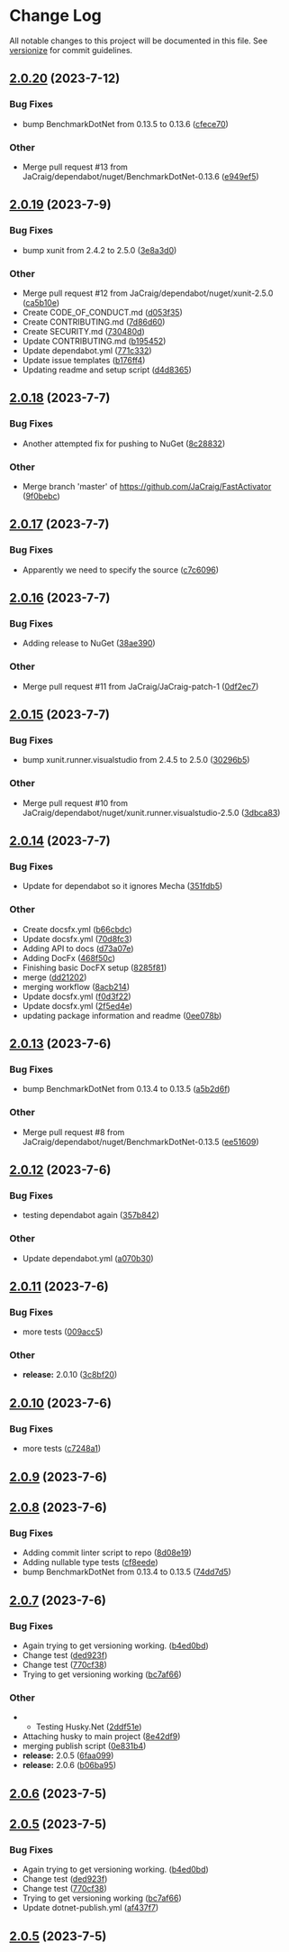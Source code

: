 # Change Log

All notable changes to this project will be documented in this file. See [versionize](https://github.com/versionize/versionize) for commit guidelines.

<a name="2.0.20"></a>
## [2.0.20](https://www.github.com/JaCraig/FastActivator/releases/tag/v2.0.20) (2023-7-12)

### Bug Fixes

* bump BenchmarkDotNet from 0.13.5 to 0.13.6 ([cfece70](https://www.github.com/JaCraig/FastActivator/commit/cfece70e9cb9d7013b053ec5b7c2f55c77956def))

### Other

* Merge pull request #13 from JaCraig/dependabot/nuget/BenchmarkDotNet-0.13.6 ([e949ef5](https://www.github.com/JaCraig/FastActivator/commit/e949ef5950dc8aa363ed58f45877d273c2e65284))

<a name="2.0.19"></a>
## [2.0.19](https://www.github.com/JaCraig/FastActivator/releases/tag/v2.0.19) (2023-7-9)

### Bug Fixes

* bump xunit from 2.4.2 to 2.5.0 ([3e8a3d0](https://www.github.com/JaCraig/FastActivator/commit/3e8a3d057b82daae0f7f17689dc7de4fc1f0f6e2))

### Other

* Merge pull request #12 from JaCraig/dependabot/nuget/xunit-2.5.0 ([ca5b10e](https://www.github.com/JaCraig/FastActivator/commit/ca5b10ee47faec3dd436d15b0c411a2a16ece030))
* Create CODE_OF_CONDUCT.md ([d053f35](https://www.github.com/JaCraig/FastActivator/commit/d053f350678c897db03654eca51192d3e8085020))
* Create CONTRIBUTING.md ([7d86d60](https://www.github.com/JaCraig/FastActivator/commit/7d86d60d10c32b4b8c620b17da75c7b6a5c5f379))
* Create SECURITY.md ([730480d](https://www.github.com/JaCraig/FastActivator/commit/730480d06df668e37ad98cb2574c50b0b2beb2d4))
* Update CONTRIBUTING.md ([b195452](https://www.github.com/JaCraig/FastActivator/commit/b19545206d6a74eef1d976d55fc59a7eb4b3d03a))
* Update dependabot.yml ([771c332](https://www.github.com/JaCraig/FastActivator/commit/771c332b00a40f686a22a683e97633f467c840cf))
* Update issue templates ([b176ff4](https://www.github.com/JaCraig/FastActivator/commit/b176ff4fe68d8b0001b7c24a1e51383fcbe4f1ca))
* Updating readme and setup script ([d4d8365](https://www.github.com/JaCraig/FastActivator/commit/d4d8365aa07159f9b3ba3570b63affc69aa2accf))

<a name="2.0.18"></a>
## [2.0.18](https://www.github.com/JaCraig/FastActivator/releases/tag/v2.0.18) (2023-7-7)

### Bug Fixes

* Another attempted fix for pushing to NuGet ([8c28832](https://www.github.com/JaCraig/FastActivator/commit/8c28832f090559d1fbab1b4f06e603be36021dd1))

### Other

* Merge branch 'master' of https://github.com/JaCraig/FastActivator ([9f0bebc](https://www.github.com/JaCraig/FastActivator/commit/9f0bebc099bed63a92fbc9a8ea89742733f5d130))

<a name="2.0.17"></a>
## [2.0.17](https://www.github.com/JaCraig/FastActivator/releases/tag/v2.0.17) (2023-7-7)

### Bug Fixes

* Apparently we need to specify the source ([c7c6096](https://www.github.com/JaCraig/FastActivator/commit/c7c6096dab547fe48df4e88be215bef7a8e5be40))

<a name="2.0.16"></a>
## [2.0.16](https://www.github.com/JaCraig/FastActivator/releases/tag/v2.0.16) (2023-7-7)

### Bug Fixes

* Adding release to NuGet ([38ae390](https://www.github.com/JaCraig/FastActivator/commit/38ae39048f5ab0dc49799567945b6b7f7ce680d2))

### Other

* Merge pull request #11 from JaCraig/JaCraig-patch-1 ([0df2ec7](https://www.github.com/JaCraig/FastActivator/commit/0df2ec71abce760829315da47dc549d115d4df8e))

<a name="2.0.15"></a>
## [2.0.15](https://www.github.com/JaCraig/FastActivator/releases/tag/v2.0.15) (2023-7-7)

### Bug Fixes

* bump xunit.runner.visualstudio from 2.4.5 to 2.5.0 ([30296b5](https://www.github.com/JaCraig/FastActivator/commit/30296b5a9e060b4dded878ebe7c0838daa1eca77))

### Other

* Merge pull request #10 from JaCraig/dependabot/nuget/xunit.runner.visualstudio-2.5.0 ([3dbca83](https://www.github.com/JaCraig/FastActivator/commit/3dbca83cd96e8dda00d2c4833c9cafd7752b8a26))

<a name="2.0.14"></a>
## [2.0.14](https://www.github.com/JaCraig/FastActivator/releases/tag/v2.0.14) (2023-7-7)

### Bug Fixes

* Update for dependabot so it ignores Mecha ([351fdb5](https://www.github.com/JaCraig/FastActivator/commit/351fdb56811c56bf9ddd0803744f991a97987ec7))

### Other

* Create docsfx.yml ([b66cbdc](https://www.github.com/JaCraig/FastActivator/commit/b66cbdc5126dae9807fdfdcb001b1847eb6dd4b6))
* Update docsfx.yml ([70d8fc3](https://www.github.com/JaCraig/FastActivator/commit/70d8fc3232004a545129cea95fee6e82f0fc6eed))
* Adding API to docs ([d73a07e](https://www.github.com/JaCraig/FastActivator/commit/d73a07e8aec3f2bd97fcf46378814d98f5b7776c))
* Adding DocFx ([468f50c](https://www.github.com/JaCraig/FastActivator/commit/468f50cc0e68503b721025e52d21762c404e6ff8))
* Finishing basic DocFX setup ([8285f81](https://www.github.com/JaCraig/FastActivator/commit/8285f818914a10cc3723f19fbab4ecba55ab05da))
* merge ([dd21202](https://www.github.com/JaCraig/FastActivator/commit/dd21202dacac28ccf0e9196d3f797a5d5461d084))
* merging workflow ([8acb214](https://www.github.com/JaCraig/FastActivator/commit/8acb214ad26891954bb7e1e92b075627152b3802))
* Update docsfx.yml ([f0d3f22](https://www.github.com/JaCraig/FastActivator/commit/f0d3f225892c94b5af14bbaa6a340c1d56592bdb))
* Update docsfx.yml ([2f5ed4e](https://www.github.com/JaCraig/FastActivator/commit/2f5ed4ee600dbf21061136220236ebdd6bb40f3f))
* updating package information and readme ([0ee078b](https://www.github.com/JaCraig/FastActivator/commit/0ee078baf21551d865991846b59ce956a41a3ab0))

<a name="2.0.13"></a>
## [2.0.13](https://www.github.com/JaCraig/FastActivator/releases/tag/v2.0.13) (2023-7-6)

### Bug Fixes

* bump BenchmarkDotNet from 0.13.4 to 0.13.5 ([a5b2d6f](https://www.github.com/JaCraig/FastActivator/commit/a5b2d6f751246bdd89e638f11d54937de5612230))

### Other

* Merge pull request #8 from JaCraig/dependabot/nuget/BenchmarkDotNet-0.13.5 ([ee51609](https://www.github.com/JaCraig/FastActivator/commit/ee516098e4b5e26a35c767df9bb5de47d93dfbda))

<a name="2.0.12"></a>
## [2.0.12](https://www.github.com/JaCraig/FastActivator/releases/tag/v2.0.12) (2023-7-6)

### Bug Fixes

* testing dependabot again ([357b842](https://www.github.com/JaCraig/FastActivator/commit/357b8426f924ec3d1dd3f36b90bd93652981ca5b))

### Other

* Update dependabot.yml ([a070b30](https://www.github.com/JaCraig/FastActivator/commit/a070b3051ab54e7f5435c8f6770c98a44343073b))

<a name="2.0.11"></a>
## [2.0.11](https://www.github.com/JaCraig/FastActivator/releases/tag/v2.0.11) (2023-7-6)

### Bug Fixes

* more tests ([009acc5](https://www.github.com/JaCraig/FastActivator/commit/009acc50c922ea33f5c5451a7677bc1435c30c7e))

### Other

* **release:** 2.0.10 ([3c8bf20](https://www.github.com/JaCraig/FastActivator/commit/3c8bf20a5d35925549872bc4be8c6a126edfea9c))

<a name="2.0.10"></a>
## [2.0.10](https://www.github.com/JaCraig/FastActivator/releases/tag/v2.0.10) (2023-7-6)

### Bug Fixes

* more tests ([c7248a1](https://www.github.com/JaCraig/FastActivator/commit/c7248a143e0a87e6be4d68d074b8de991420c3f2))

<a name="2.0.9"></a>
## [2.0.9](https://www.github.com/JaCraig/FastActivator/releases/tag/v2.0.9) (2023-7-6)

<a name="2.0.8"></a>
## [2.0.8](https://www.github.com/JaCraig/FastActivator/releases/tag/v2.0.8) (2023-7-6)

### Bug Fixes

* Adding commit linter script to repo ([8d08e19](https://www.github.com/JaCraig/FastActivator/commit/8d08e19c6b012c3d309bda89e68a77c48df3fdcc))
* Adding nullable type tests ([cf8eede](https://www.github.com/JaCraig/FastActivator/commit/cf8eedef163b900ae4fdd44b5917294935e1ec17))
* bump BenchmarkDotNet from 0.13.4 to 0.13.5 ([74dd7d5](https://www.github.com/JaCraig/FastActivator/commit/74dd7d5fba690b3fb40316003d0b5927ed57a93a))

<a name="2.0.7"></a>
## [2.0.7](https://www.github.com/JaCraig/FastActivator/releases/tag/v2.0.7) (2023-7-6)

### Bug Fixes

* Again trying to get versioning working. ([b4ed0bd](https://www.github.com/JaCraig/FastActivator/commit/b4ed0bd874e45b5d2bf7135314c12eb5865ebc8d))
* Change test ([ded923f](https://www.github.com/JaCraig/FastActivator/commit/ded923fc3df0b302323d1902350490840bbcd33f))
* Change test ([770cf38](https://www.github.com/JaCraig/FastActivator/commit/770cf385c6d266f7eddc4bee1282786ed3a9fdff))
* Trying to get versioning working ([bc7af66](https://www.github.com/JaCraig/FastActivator/commit/bc7af66f40c55c294594280a88076205f9bab7c4))

### Other

* - Testing Husky.Net ([2ddf51e](https://www.github.com/JaCraig/FastActivator/commit/2ddf51e28532f13ba52318cbed3f88ab08b3315a))
* Attaching husky to main project ([8e42df9](https://www.github.com/JaCraig/FastActivator/commit/8e42df97c5b7603c3f855d151fee90ff834ed729))
* merging publish script ([0e831b4](https://www.github.com/JaCraig/FastActivator/commit/0e831b48c8ead780ca4c2d989cf16815b16ace7d))
* **release:** 2.0.5 ([6faa099](https://www.github.com/JaCraig/FastActivator/commit/6faa099b337aa25d79317c76d65243728fec98d7))
* **release:** 2.0.6 ([b06ba95](https://www.github.com/JaCraig/FastActivator/commit/b06ba95f9d251dfbcf903cdcb866b445741b5860))

<a name="2.0.6"></a>
## [2.0.6](https://www.github.com/JaCraig/FastActivator/releases/tag/v2.0.6) (2023-7-5)

<a name="2.0.5"></a>
## [2.0.5](https://www.github.com/JaCraig/FastActivator/releases/tag/v2.0.5) (2023-7-5)

### Bug Fixes

* Again trying to get versioning working. ([b4ed0bd](https://www.github.com/JaCraig/FastActivator/commit/b4ed0bd874e45b5d2bf7135314c12eb5865ebc8d))
* Change test ([ded923f](https://www.github.com/JaCraig/FastActivator/commit/ded923fc3df0b302323d1902350490840bbcd33f))
* Change test ([770cf38](https://www.github.com/JaCraig/FastActivator/commit/770cf385c6d266f7eddc4bee1282786ed3a9fdff))
* Trying to get versioning working ([bc7af66](https://www.github.com/JaCraig/FastActivator/commit/bc7af66f40c55c294594280a88076205f9bab7c4))
* Update dotnet-publish.yml ([af437f7](https://www.github.com/JaCraig/FastActivator/commit/af437f7b8e821636492ce02ac3cce334afc62d1c))

<a name="2.0.5"></a>
## [2.0.5](https://www.github.com/JaCraig/FastActivator/releases/tag/v2.0.5) (2023-7-5)

